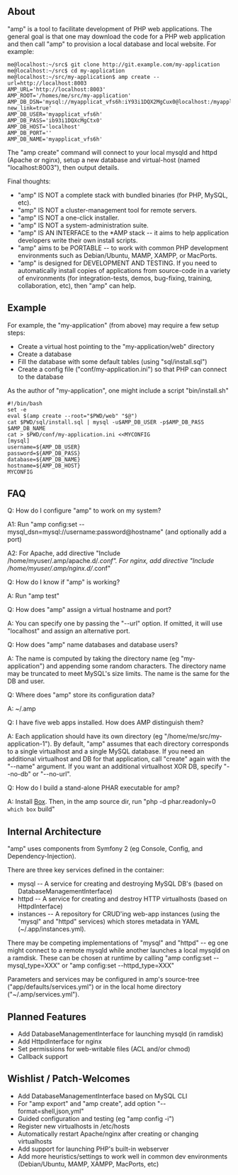 ## About ##

"amp" is a tool to facilitate development of PHP web applications. The
general goal is that one may download the code for a PHP web application and
then call "amp" to provision a local database and local website.  For
example:

```
me@localhost:~/src$ git clone http://git.example.com/my-application
me@localhost:~/src$ cd my-application
me@localhost:~/src/my-application$ amp create --url=http://localhost:8003
AMP_URL='http://localhost:8003'
AMP_ROOT='/homes/me/src/my-application'
AMP_DB_DSN='mysql://myapplicat_vfs6h:iY93i1DQX2MgCux0@localhost:/myapplicat_vfs6h?new_link=true'
AMP_DB_USER='myapplicat_vfs6h'
AMP_DB_PASS='ib93i1DQXcMgCtx0'
AMP_DB_HOST='localhost'
AMP_DB_PORT=''
AMP_DB_NAME='myapplicat_vfs6h'
```

The "amp create" command will connect to your local mysqld and httpd (Apache
or nginx), setup a new database and virtual-host (named "localhost:8003"),
then output details.

Final thoughts:

 * "amp" IS NOT a complete stack with bundled binaries (for PHP, MySQL, etc).
 * "amp" IS NOT a cluster-management tool for remote servers.
 * "amp" IS NOT a one-click installer.
 * "amp" IS NOT a system-administration suite.
 * "amp" IS AN INTERFACE to the *AMP stack -- it aims to help application developers
   write their own install scripts.
 * "amp" aims to be PORTABLE -- to work with common PHP development environments
   such as Debian/Ubuntu, MAMP, XAMPP, or MacPorts.
 * "amp" is designed for DEVELOPMENT AND TESTING. If you need to automatically install
   copies of applications from source-code in a variety of environments (for
   integration-tests, demos, bug-fixing, training, collaboration, etc), then "amp"
   can help.
 
## Example ##

For example, the "my-application" (from above) may require a few setup steps:

 * Create a virtual host pointing to the "my-application/web" directory
 * Create a database
 * Fill the database with some default tables (using "sql/install.sql")
 * Create a config file ("conf/my-application.ini") so that PHP can
   connect to the database

As the author of "my-application", one might include a script "bin/install.sh"

```
#!/bin/bash
set -e
eval $(amp create --root="$PWD/web" "$@")
cat $PWD/sql/install.sql | mysql -u$AMP_DB_USER -p$AMP_DB_PASS $AMP_DB_NAME
cat > $PWD/conf/my-application.ini <<MYCONFIG
[mysql]
username=${AMP_DB_USER}
password=${AMP_DB_PASS}
database=${AMP_DB_NAME}
hostname=${AMP_DB_HOST}
MYCONFIG
```

## FAQ ##

Q: How do I configure "amp" to work on my system?

A1: Run "amp config:set --mysql_dsn=mysql://username:password@hostname"
(and optionally add a port)

A2: For Apache, add directive "Include /home/myuser/.amp/apache.d/*.conf".
For nginx, add directive "Include /home/myuser/.amp/nginx.d/*.conf"

Q: How do I know if "amp" is working?

A: Run "amp test"

Q: How does "amp" assign a virtual hostname and port?

A: You can specify one by passing the "--url" option. If omitted, it will
use "localhost" and assign an alternative port.

Q: How does "amp" name databases and database users?

A: The name is computed by taking the directory name (eg "my-application")
and appending some random characters.  The directory name may be truncated
to meet MySQL's size limits.  The name is the same for the DB and user.

Q: Where does "amp" store its configuration data?

A: ~/.amp

Q: I have five web apps installed. How does AMP distinguish them?

A: Each application should have its own directory (eg
"/home/me/src/my-application-1").  By default, "amp" assumes that each
directory corresponds to a single virtualhost and a single MySQL database.
If you need an additional virtualhost and DB for that application, call
"create" again with the "--name" argument.  If you want an additional
virtualhost XOR DB, specify "--no-db" or "--no-url".

Q: How do I build a stand-alone PHAR executable for amp?

A: Install [Box](http://box-project.org/). Then, in the amp source dir, run "php -d phar.readonly=0 `which box` build"

## Internal Architecture ##

"amp" uses components from Symfony 2 (eg Console, Config, and
Dependency-Injection).

There are three key services defined in the container:

 * mysql -- A service for creating and destroying MySQL DB's
   (based on DatabaseManagementInterface)
 * httpd -- A service for creating and destroy HTTP virtualhosts
   (based on HttpdInterface)
 * instances -- A repository for CRUD'ing web-app instances (using the
   "mysql" and "httpd" services) which stores metadata in YAML
   (~/.app/instances.yml).

There may be competing implementations of "mysql" and "httpd" -- eg one
might connect to a remote mysqld while another launches a local mysqld on a
ramdisk.  These can be chosen at runtime by calling "amp config:set
--mysql_type=XXX" or "amp config:set --httpd_type=XXX"

Parameters and services may be configured in amp's source-tree
("app/defaults/services.yml") or in the local home directory
("~/.amp/services.yml").

## Planned Features ##

 * Add DatabaseManagementInterface for launching mysqld (in ramdisk)
 * Add HttpdInterface for nginx
 * Set permissions for web-writable files (ACL and/or chmod)
 * Callback support

## Wishlist / Patch-Welcomes ##

 * Add DatabaseManagementInterface based on MySQL CLI
 * For "amp export" and "amp create", add option "--format=shell,json,yml"
 * Guided configuration and testing (eg "amp config -i")
 * Register new virtualhosts in /etc/hosts
 * Automatically restart Apache/nginx after creating or changing virtualhosts
 * Add support for launching PHP's built-in webserver
 * Add more heuristics/settings to work well in common dev environments
   (Debian/Ubuntu, MAMP, XAMPP, MacPorts, etc)
